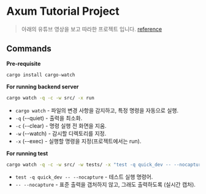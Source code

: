 # Axum Tutorial Project

> 아래의 유튜브 영상을 보고 따라한 프로젝트 입니다.
> [reference](https://www.youtube.com/watch?v=XZtlD_m59sM&t=3s)

## Commands

**Pre-requisite**
```bash
cargo install cargo-watch
```

**For running backend server**
```bash
cargo watch -q -c -w src/ -x run
```

- `cargo watch` - 파일의 변경 사항을 감지하고, 특정 명령을 자동으로 실행.
- `-q` (--quiet) - 출력을 최소화.
- `-c` (--clear) - 명령 실행 전 화면을 지움.
- `-w` (--watch) - 감시할 디렉토리를 지정.
- `-x` (--exec) - 실행할 명령을 지정(프로젝트에서는 run).

**For running test**
```bash
cargo watch -q -c -w src/ -w tests/ -x "test -q quick_dev -- --nocapture"
```

- `test -q quick_dev -- --nocapture` - 테스트 실행 명령어.
- `-- --nocapture` - 표준 출력을 갭처하지 않고, 그래도 출력하도록 (실시간 캡처).
